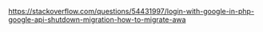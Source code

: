https://stackoverflow.com/questions/54431997/login-with-google-in-php-google-api-shutdown-migration-how-to-migrate-awa
